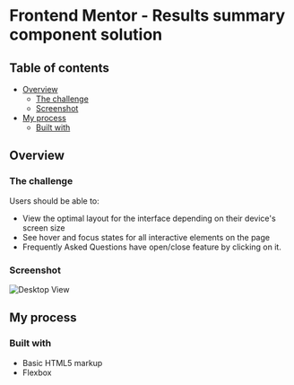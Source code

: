 # Frontend Mentor - Results summary component solution


## Table of contents

- [Overview](#overview)
  - [The challenge](#the-challenge)
  - [Screenshot](#screenshot)
- [My process](#my-process)
  - [Built with](#built-with)

## Overview

### The challenge

Users should be able to:

- View the optimal layout for the interface depending on their device's screen size
- See hover and focus states for all interactive elements on the page
- Frequently Asked Questions have open/close feature by clicking on it.

### Screenshot

![Desktop View](/screenshots/desktop-view.png) 


## My process

### Built with

- Basic HTML5 markup
- Flexbox
